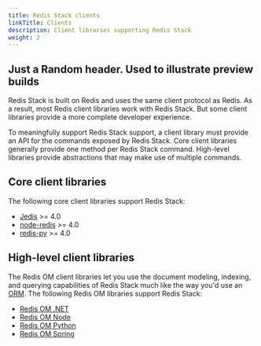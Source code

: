 ```yaml
---
title: Redis Stack clients
linkTitle: Clients
description: Client libraries supporting Redis Stack
weight: 2
---
```


## Just a Random header. Used to illustrate preview builds 

Redis Stack is built on Redis and uses the same client protocol as Redis. As a result, most Redis client libraries work with Redis Stack. But some client libraries provide a more complete developer experience.

To meaningfully support Redis Stack support, a client library must provide an API for the commands exposed by Redis Stack. Core client libraries generally provide one method per Redis Stack command. High-level libraries provide abstractions that may make use of multiple commands.

## Core client libraries

The following core client libraries support Redis Stack:

* [Jedis](https://github.com/redis/jedis) >= 4.0
* [node-redis](https://github.com/redis/node-redis) >= 4.0
* [redis-py](https://github.com/redis/redis-py/) >= 4.0

## High-level client libraries

The Redis OM client libraries let you use the document modeling, indexing, and querying capabilities of Redis Stack much like the way you'd use an [ORM](https://en.wikipedia.org/wiki/Object%E2%80%93relational_mapping). The following Redis OM libraries support Redis Stack:

* [Redis OM .NET](https://github.com/redis/redis-om-dotnet)
* [Redis OM Node](https://github.com/redis/redis-om-node)
* [Redis OM Python](https://github.com/redis/redis-om-python)
* [Redis OM Spring](https://github.com/redis/redis-om-spring)
